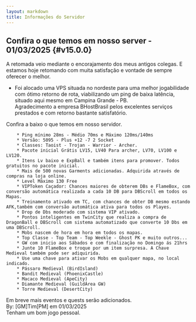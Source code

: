 ```yaml
---
layout: markdown
title: Informações do Servidor
---
```


## Confira o que temos em nosso server - 01/03/2025 {#v15.0.0}

A retomada veio mediante o encorajamento dos meus antigos colegas. E estamos hoje retomando com muita satisfação e vontade de sempre oferecer o melhor.  

* Foi alocado uma VPS situada no nordeste para uma melhor jogabilidade com ótimo retorno de rota, viabilizando um ping de baixa latência, situado aqui mesmo em Campina Grande - PB.  
Agradecimento a empresa BHostBrasil pelos excelentes serviços prestados e com retorno bastante satisfatório.  

Confira a baixo o que temos em nosso servidor. 

        * Ping mínimo 28ms - Médio 70ms e Máximo 120ms/140ms  
        * Versão: 5095 - Plus +12 -7 2 Socket  
        * Classes: Taoist - Trojan - Warrior - Archer.
        * Pacote inicial Grátis LV15, LV40 Para archer, LV70, LV100 e LV120.
        * Itens Lv baixo e ExpBall e também itens para promover. Todos gratuitos no pacote inicial.
        * Mais de 500 novas Garments adicionadas. Adquirida através de compras na loja online.
        * Level Máximo 130 Free 
        * VIPToken Caçador: Chances maiores de obterem DBs e FlameBox, com conversão automática realizada a cada 10 DB para DBScroll em todos os Mapas.
        * Treinamento ativado em TC, com chances de obter DB mesmo estando AFK,também com conversão automática ativa para todos os Playes.
        * Drop de Dbs moderado com sistema VIP ativado.
        * Pontos inteligentes em TwinCity que realiza a compra de DragonBall e DBScroll com sistema automatizado que converte 10 Dbs em uma DBScroll.
        * Mobs nascem de hora em hora em todos os mapas.
        * Top Classe - Top Team - Top Weekle - Ghost PK e muito outros...
        * GW com inicio aos Sábados e com finalização no Domingo ás 21hrs
        * Junte 10 FlameBox e troque por um item surpresa. A Chave Medieval também pode ser adiquirida.
        * Use uma chave para ativar os Mobs em qualquer mapa, no local indicado. 
        * Pássaro Medieval (BirdIsland)
        * Bandit Medieval (PhoenixCastle)
        * Macaco Medieval (ApeCity)
        * Diamante Medieval (GuildÁrea GW)
        * Torre Medieval (DesertCity)  
        
Em breve mais eventos e quests serão adicionados.  
By: [GM]Tim[PM] em 01/03/2025  
Tenham um bom jogo pessoal.  


